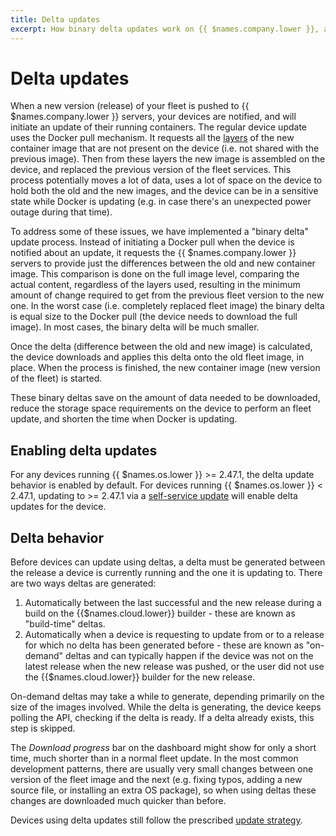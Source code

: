 ```yaml
---
title: Delta updates
excerpt: How binary delta updates work on {{ $names.company.lower }}, and how to enable it for your fleets
---
```


# Delta updates

When a new version (release) of your fleet is pushed to {{ $names.company.lower }} servers, your devices are notified, and will initiate an update of their running containers. The regular device update uses the Docker pull mechanism. It requests all the [layers](https://docs.docker.com/engine/userguide/storagedriver/imagesandcontainers/#/images-and-layers) of the new container image that are not present on the device (i.e. not shared with the previous image). Then from these layers the new image is assembled on the device, and replaced the previous version of the fleet services. This process potentially moves a lot of data, uses a lot of space on the device to hold both the old and the new images, and the device can be in a sensitive state while Docker is updating (e.g. in case there's an unexpected power outage during that time).

To address some of these issues, we have implemented a "binary delta" update process. Instead of initiating a Docker pull when the device is notified about an update, it requests the {{ $names.company.lower }} servers to provide just the differences between the old and new container image. This comparison is done on the full image level, comparing the actual content, regardless of the layers used, resulting in the minimum amount of change required to get from the previous fleet version to the new one. In the worst case (i.e. completely replaced fleet image) the binary delta is equal size to the Docker pull (the device needs to download the full image). In most cases, the binary delta will be much smaller.

Once the delta (difference between the old and new image) is calculated, the device downloads and applies this delta onto the old fleet image, in place. When the process is finished, the new container image (new version of the fleet) is started.

These binary deltas save on the amount of data needed to be downloaded, reduce the storage space requirements on the device to perform an fleet update, and shorten the time when Docker is updating.

## Enabling delta updates

For any devices running {{ $names.os.lower }} >= 2.47.1, the delta update behavior is enabled by default. For devices running {{ $names.os.lower }} < 2.47.1, updating to >= 2.47.1 via a [self-service update][self-service-update] will enable delta updates for the device.

## Delta behavior

Before devices can update using deltas, a delta must be generated between the release a device is currently running and the one it is updating to. There are two ways deltas are generated:

1. Automatically between the last successful and the new release during a build on the {{$names.cloud.lower}} builder - these are known as "build-time" deltas.
2. Automatically when a device is requesting to update from or to a release for which no delta has been generated before - these are known as "on-demand" deltas and can typically happen if the device was not on the latest release when the new release was pushed, or the user did not use the {{$names.cloud.lower}} builder for the new release.

On-demand deltas may take a while to generate, depending primarily on the size of the images involved. While the delta is generating, the device keeps polling the API, checking if the delta is ready. If a delta already exists, this step is skipped.

The *Download progress* bar on the dashboard might show for only a short time, much shorter than in a normal fleet update. In the most common development patterns, there are usually very small changes between one version of the fleet image and the next (e.g. fixing typos, adding a new source file, or installing an extra OS package), so when using deltas these changes are downloaded much quicker than before.

Devices using delta updates still follow the prescribed [update strategy][update-strategies].

[esr]:/reference/OS/extended-support-release/
[self-service-update]:/reference/OS/updates/self-service/
[update-strategies]:/learn/deploy/release-strategy/update-strategies/
